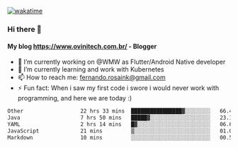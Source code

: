 [![wakatime](https://wakatime.com/badge/user/d5892087-17e6-46ab-8384-91a71a9b88d8.svg)](https://wakatime.com/@d5892087-17e6-46ab-8384-91a71a9b88d8)
### Hi there 👋

#### My blog https://www.ovinitech.com.br/ - Blogger

- 🔭 I’m currently working on @WMW as Flutter/Android Native developer
- 🌱 I’m currently learning and work with Kubernetes
- 📫 How to reach me: fernando.rosaink@gmail.com 
- ⚡ Fun fact: When i saw my first code i swore i would never work with programming, and here we are today :)

<!--START_SECTION:waka-->

```txt
Other                  22 hrs 33 mins  ████████████████▓░░░░░░░░   66.44 %
Java                   7 hrs 50 mins   █████▓░░░░░░░░░░░░░░░░░░░   23.11 %
YAML                   2 hrs 14 mins   █▓░░░░░░░░░░░░░░░░░░░░░░░   06.61 %
JavaScript             21 mins         ▒░░░░░░░░░░░░░░░░░░░░░░░░   01.08 %
Markdown               10 mins         ░░░░░░░░░░░░░░░░░░░░░░░░░   00.50 %
```

<!--END_SECTION:waka-->
